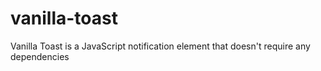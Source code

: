 # vanilla-toast
Vanilla Toast is a JavaScript notification element that doesn't require any dependencies
